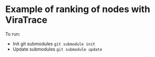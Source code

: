 # Example of ranking of nodes with ViraTrace

To run:
- Init git submodules `git submodule init`
- Update submodules `git submodule update`
